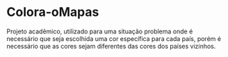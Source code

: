# Colora-oMapas
Projeto acadêmico, utilizado para uma situação problema onde é necessário que seja escolhida uma cor específica para cada país, porém é necessário que as cores sejam diferentes das cores dos países vizinhos.
